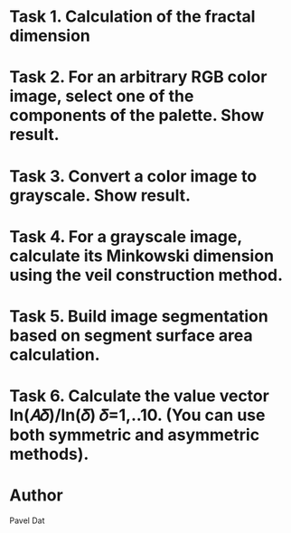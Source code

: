 # Task 1. Calculation of the fractal dimension
# Task 2. For an arbitrary RGB color image, select one of the components of the palette. Show result.
# Task 3. Convert a color image to grayscale. Show result.
# Task 4. For a grayscale image, calculate its Minkowski dimension using the veil construction method.
# Task 5. Build image segmentation based on segment surface area calculation.
# Task 6. Calculate the value vector ln(𝐴𝛿)/ln(𝛿) 𝛿=1,..10. (You can use both symmetric and asymmetric methods).

# Author 
Pavel Dat
